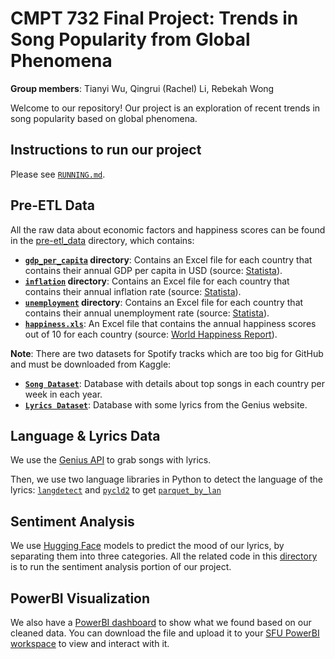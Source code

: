 # CMPT 732 Final Project: Trends in Song Popularity from Global Phenomena
**Group members**: Tianyi Wu, Qingrui (Rachel) Li, Rebekah Wong

Welcome to our repository! Our project is an exploration of recent trends in song popularity based on global phenomena.

## Instructions to run our project

Please see [`RUNNING.md`](RUNNING.md).

## Pre-ETL Data

All the raw data about economic factors and happiness scores can be found in the [pre-etl_data](pre-etl_data) directory, which contains:

- **[`gdp_per_capita`](pre-etl_data/gdp_per_capita) directory**: Contains an Excel file for each country that contains their annual GDP per capita in USD (source: [Statista](https://www.statista.com/)).
- **[`inflation`](pre-etl_data/inflation) directory**: Contains an Excel file for each country that contains their annual inflation rate (source: [Statista](https://www.statista.com/)).
- **[`unemployment`](pre-etl_data/unemployment) directory**: Contains an Excel file for each country that contains their annual unemployment rate (source: [Statista](https://www.statista.com/)).
- **[`happiness.xls`](pre-etl_data/happiness.xls)**: An Excel file that contains the annual happiness scores out of 10 for each country (source: [World Happiness Report](https://worldhappiness.report/data/)).

**Note**: There are two datasets for Spotify tracks which are too big for GitHub and must be downloaded from Kaggle:
- **[`Song Dataset`](https://www.kaggle.com/datasets/jfreyberg/spotify-chart-data)**: Database with details about top songs in each country per week in each year.
- **[`Lyrics Dataset`](https://www.kaggle.com/datasets/carlosgdcj/genius-song-lyrics-with-language-information)**: Database with some lyrics from the Genius website.



## Language & Lyrics Data

We use the [Genius API](https://docs.genius.com/) to grab songs with lyrics.

Then, we use two language libraries in Python to detect the language of the lyrics: [`langdetect`](https://pypi.org/project/langdetect/) and [`pycld2`](https://pypi.org/project/pycld2/) to get [`parquet_by_lan`](cleaned_data/languages_and_mood/parquet_by_lan)


## Sentiment Analysis
We use [Hugging Face](https://huggingface.co/) models to predict the mood of our lyrics, by separating them into three categories.
All the related code in this [directory](sentiment_analysis_code) is to run the sentiment analysis portion of our project.

## PowerBI Visualization

We also have a [PowerBI dashboard](<BI dashboard/Visualization.pbix>) to show what we found based on our cleaned data.
You can download the file and upload it to your [SFU PowerBI workspace](https://app.powerbi.com/groups/me/list?experience=power-bi&clientSideAuth=0) to view and interact with it.
